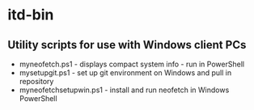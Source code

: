# itd-bin

## Utility scripts for use with Windows client PCs

* myneofetch.ps1 - displays compact system info - run in PowerShell
* mysetupgit.ps1 - set up git environment on Windows and pull in repository
* myneofetchsetupwin.ps1 - install and run neofetch in Windows PowerShell

